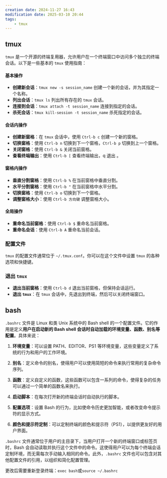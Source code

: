 ```yaml
---
creation date: 2024-11-27 16:43
modification date: 2025-03-10 20:44
tags:
    - tmux
---
```


## tmux
`tmux` 是一个开源的终端复用器，允许用户在一个终端窗口中访问多个独立的终端会话。以下是一些基本的 `tmux` 使用指南：

#### 基本操作
- **创建新会话**：`tmux new -s session_name` 创建一个新的会话，并为其指定一个名称。
- **列出会话**：`tmux ls` 列出所有存在的 `tmux` 会话。
- **连接到会话**：`tmux attach -t session_name` 连接到指定的会话。
- **杀死会话**：`tmux kill-session -t session_name` 杀死指定的会话。

#### 会话内操作
- **创建新窗格**：在 `tmux` 会话中，使用 `Ctrl-b c` 创建一个新的窗格。
- **切换窗格**：使用 `Ctrl-b n` 切换到下一个窗格，`Ctrl-b p` 切换到上一个窗格。
- **关闭窗格**：使用 `Ctrl-b &` 关闭当前窗格。
- **查看终端输出**：使用 `Ctrl-b [` 查看终端输出，q 退出 。

#### 窗格内操作
- **垂直分割窗格**：使用 `Ctrl-b %` 在当前窗格中垂直分割。
- **水平分割窗格**：使用 `Ctrl-b "` 在当前窗格中水平分割。
- **切换窗格**：使用 `Ctrl-b o` 切换到下一个窗格。
- **调整窗格大小**：使用 `Ctrl-b 方向键` 调整窗格大小。

#### 全局操作
- **重命名当前窗格**：使用 `Ctrl-b $` 重命名当前窗格。
- **重命名会话**：使用 `Ctrl-b A` 重命名当前会话。

### 配置文件
`tmux` 的配置文件通常位于 `~/.tmux.conf`。你可以在这个文件中设置 `tmux` 的各种选项和快捷键。

### 退出 `tmux`
- **退出当前窗格**：使用 `Ctrl-b d` 退出当前窗格，但保持会话运行。
- **退出 `tmux`**：在 `tmux` 会话中，先退出到终端，然后可以关闭终端窗口。


## bash
`.bashrc` 文件是 Linux 和类 Unix 系统中的 Bash shell 的一个配置文件。它的作用是定义**用户在启动新的 Bash shell 会话时自动加载的环境变量、函数、别名等配置**。具体来说：
1. **环境变量**：可以设置 PATH、EDITOR、PS1 等环境变量，这些变量定义了系统的行为和用户的工作环境。

2. **别名**：定义命令的别名，使得用户可以使用简短的命令来执行常用的复杂命令序列。

3. **函数**：定义自定义的函数，这些函数可以包含一系列的命令，使得复杂的任务可以通过一个简单的函数名来执行。

4. **启动脚本**：在每次打开新的终端会话时自动执行的脚本。

5. **配置选项**：设置 Bash 的行为，比如使命令历史更加智能，或者改变命令提示符的显示方式。

6. **颜色和提示符定制**：可以定制终端的颜色和提示符（PS1），以提供更友好的用户界面。

`.bashrc` 文件通常位于用户的主目录下，当用户打开一个新的终端窗口或标签页时，Bash 会自动读取并执行这个文件中的命令。这使得用户可以为每个终端会话定制环境，而无需每次手动输入相同的命令。此外，`.bashrc` 文件也可以包含对其他配置文件的引用，以组织和简化配置管理。

更改后需要重新登录终端：`exec bash`或`source ~/.bashrc`

